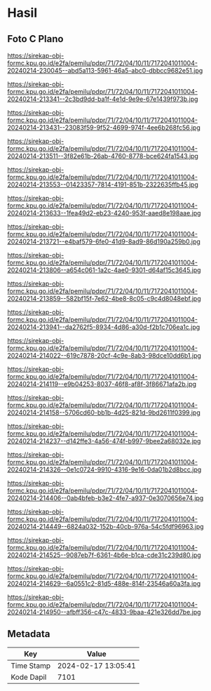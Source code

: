 # Hasil

## Foto C Plano

https://sirekap-obj-formc.kpu.go.id/e2fa/pemilu/pdpr/71/72/04/10/11/7172041011004-20240214-230045--abd5a113-5961-46a5-abc0-dbbcc9682e51.jpg

https://sirekap-obj-formc.kpu.go.id/e2fa/pemilu/pdpr/71/72/04/10/11/7172041011004-20240214-213341--2c3bd9dd-ba1f-4e1d-9e9e-67e1439f973b.jpg

https://sirekap-obj-formc.kpu.go.id/e2fa/pemilu/pdpr/71/72/04/10/11/7172041011004-20240214-213431--23083f59-9f52-4699-974f-4ee6b268fc56.jpg

https://sirekap-obj-formc.kpu.go.id/e2fa/pemilu/pdpr/71/72/04/10/11/7172041011004-20240214-213511--3f82e61b-26ab-4760-8778-bce624fa1543.jpg

https://sirekap-obj-formc.kpu.go.id/e2fa/pemilu/pdpr/71/72/04/10/11/7172041011004-20240214-213553--01423357-7814-4191-851b-2322635ffb45.jpg

https://sirekap-obj-formc.kpu.go.id/e2fa/pemilu/pdpr/71/72/04/10/11/7172041011004-20240214-213633--1fea49d2-eb23-4240-953f-aaed8e198aae.jpg

https://sirekap-obj-formc.kpu.go.id/e2fa/pemilu/pdpr/71/72/04/10/11/7172041011004-20240214-213721--e4baf579-6fe0-41d9-8ad9-86d190a259b0.jpg

https://sirekap-obj-formc.kpu.go.id/e2fa/pemilu/pdpr/71/72/04/10/11/7172041011004-20240214-213806--a654c061-1a2c-4ae0-9301-d64af15c3645.jpg

https://sirekap-obj-formc.kpu.go.id/e2fa/pemilu/pdpr/71/72/04/10/11/7172041011004-20240214-213859--582bf15f-7e62-4be8-8c05-c9c4d8048ebf.jpg

https://sirekap-obj-formc.kpu.go.id/e2fa/pemilu/pdpr/71/72/04/10/11/7172041011004-20240214-213941--da2762f5-8934-4d86-a30d-f2b1c706ea1c.jpg

https://sirekap-obj-formc.kpu.go.id/e2fa/pemilu/pdpr/71/72/04/10/11/7172041011004-20240214-214022--619c7878-20cf-4c9e-8ab3-98dce10dd6b1.jpg

https://sirekap-obj-formc.kpu.go.id/e2fa/pemilu/pdpr/71/72/04/10/11/7172041011004-20240214-214119--e9b04253-8037-46f8-af8f-3f86671afa2b.jpg

https://sirekap-obj-formc.kpu.go.id/e2fa/pemilu/pdpr/71/72/04/10/11/7172041011004-20240214-214158--5706cd60-bb1b-4d25-821d-9bd2611f0399.jpg

https://sirekap-obj-formc.kpu.go.id/e2fa/pemilu/pdpr/71/72/04/10/11/7172041011004-20240214-214237--d142ffe3-4a56-474f-b997-9bee2a68032e.jpg

https://sirekap-obj-formc.kpu.go.id/e2fa/pemilu/pdpr/71/72/04/10/11/7172041011004-20240214-214326--0e1c0724-9910-4316-9e16-0da01b2d8bcc.jpg

https://sirekap-obj-formc.kpu.go.id/e2fa/pemilu/pdpr/71/72/04/10/11/7172041011004-20240214-214406--0ab4bfeb-b3e2-4fe7-a937-0e3070656e74.jpg

https://sirekap-obj-formc.kpu.go.id/e2fa/pemilu/pdpr/71/72/04/10/11/7172041011004-20240214-214449--6824a032-152b-40cb-976a-54c5fdf96963.jpg

https://sirekap-obj-formc.kpu.go.id/e2fa/pemilu/pdpr/71/72/04/10/11/7172041011004-20240214-214525--9087eb7f-6361-4b6e-b1ca-cde31c239d80.jpg

https://sirekap-obj-formc.kpu.go.id/e2fa/pemilu/pdpr/71/72/04/10/11/7172041011004-20240214-214629--6a0551c2-81d5-488e-814f-23546a60a3fa.jpg

https://sirekap-obj-formc.kpu.go.id/e2fa/pemilu/pdpr/71/72/04/10/11/7172041011004-20240214-214950--afbff356-c47c-4833-9baa-421e326dd7be.jpg


## Metadata

| Key        | Value               |
| ---------- | ------------------- |
| Time Stamp | 2024-02-17 13:05:41 |
| Kode Dapil | 7101                |



